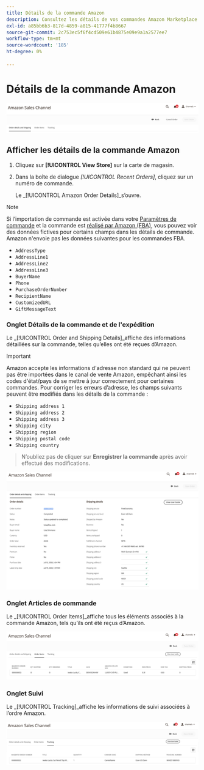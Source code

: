 ```yaml
---
title: Détails de la commande Amazon
description: Consultez les détails de vos commandes Amazon Marketplace dans l’administrateur Magento Open Source ou Adobe Commerce.
exl-id: a85bb6b3-817d-4859-a815-41777f4b8667
source-git-commit: 2c753ec5f6f4cd509e61b4875e09e9a1a2577ee7
workflow-type: tm+mt
source-wordcount: '185'
ht-degree: 0%

---
```


# Détails de la commande Amazon

![Détails de la commande Amazon](assets/amazon-order-details-header.png)

## Afficher les détails de la commande Amazon

1. Cliquez sur **[!UICONTROL View Store]** sur la carte de magasin.

1. Dans la boîte de dialogue _[!UICONTROL Recent Orders]_, cliquez sur un numéro de commande.

   Le _[!UICONTROL Amazon Order Details]_s’ouvre.

>[!NOTE]
>
>Si l’importation de commande est activée dans votre [Paramètres de commande](./order-settings.md) et la commande est [réalisé par Amazon (FBA)](./fulfilled-by.md), vous pouvez voir des données fictives pour certains champs dans les détails de commande. Amazon n&#39;envoie pas les données suivantes pour les commandes FBA.
>
> - `AddressType`
> - `AddressLine1`
> - `AddressLine2`
> - `AddressLine3`
> - `BuyerName`
> - `Phone`
> - `PurchaseOrderNumber`
> - `RecipientName`
> - `CustomizedURL`
> - `GiftMessageText`


### Onglet Détails de la commande et de l&#39;expédition

Le _[!UICONTROL Order and Shipping Details]_affiche des informations détaillées sur la commande, telles qu’elles ont été reçues d’Amazon.

>[!IMPORTANT]
>
>Amazon accepte les informations d&#39;adresse non standard qui ne peuvent pas être importées dans le canal de vente Amazon, empêchant ainsi les codes d&#39;état/pays de se mettre à jour correctement pour certaines commandes. Pour corriger les erreurs d’adresse, les champs suivants peuvent être modifiés dans les détails de la commande :
>
>- `Shipping address 1`
>- `Shipping address 2`
>- `Shipping address 3`
>- `Shipping city`
>- `Shipping region`
>- `Shipping postal code`
>- `Shipping country`

>
>N’oubliez pas de cliquer sur **Enregistrer la commande** après avoir effectué des modifications.

![Détails de la commande et de l&#39;expédition](assets/amazon-order-details.png)

### Onglet Articles de commande

Le _[!UICONTROL Order Items]_affiche tous les éléments associés à la commande Amazon, tels qu’ils ont été reçus d’Amazon.

![Détails de l&#39;article de commande](assets/amazon-order-item-details.png)

### Onglet Suivi

Le _[!UICONTROL Tracking]_affiche les informations de suivi associées à l’ordre Amazon.

![Détails du suivi](assets/amazon-order-tracking-details.png)
